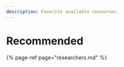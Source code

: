 ```yaml
---
description: Favorite available resources.
---
```


# Recommended

{% page-ref page="researchers.md" %}




